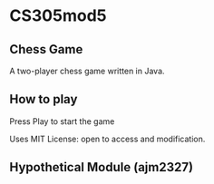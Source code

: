 # CS305mod5
## Chess Game
A two-player chess game written in Java.  

## How to play
Press Play to start the game

Uses MIT License: open to access and modification.


## Hypothetical Module (ajm2327)


